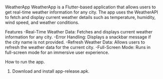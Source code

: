 WeatherApp
WeatherApp is a Flutter-based application that allows users to get real-time weather information for any city. The app uses the WeatherAPI to fetch and display current weather details such as temperature, humidity, wind speed, and weather conditions.

Features
-Real-Time Weather Data: Fetches and displays current weather information for any city.
-Error Handling: Displays a snackbar message if the city name is not provided.
-Refresh Weather Data: Allows users to refresh the weather data for the current city.
-Full-Screen Mode: Runs in full-screen mode for an immersive user experience.

How to run the app.
1. Download and install app-release.apk.
